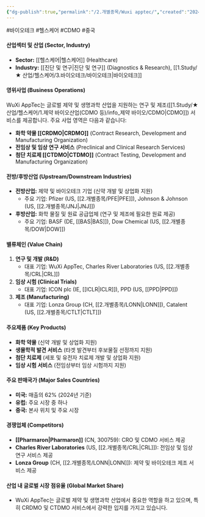 ```yaml
---
{"dg-publish":true,"permalink":"/2.개별종목/Wuxi apptec/","created":"2024-09-11T10:53:20.961+09:00","updated":"2025-07-29T21:37:05.408+09:00"}
---
```


#바이오테크 #헬스케어 #CDMO #중국 

#### 산업섹터 및 산업 (Sector, Industry)

- **Sector:** [[헬스케어\|헬스케어]] (Healthcare)
- **Industry:** [[진단 및 연구\|진단 및 연구]] (Diagnostics & Research), [[1.Study/★ 산업/헬스케어/3.바이오테크/바이오테크\|바이오테크]]

#### 영위사업 (Business Operations)

WuXi AppTec는 글로벌 제약 및 생명과학 산업을 지원하는 연구 및 제조([[1.Study/★ 산업/헬스케어/1.제약 바이오산업(CDMO 등)/info_제약 바이오/CDMO\|CDMO]]) 서비스를 제공합니다. 주요 사업 영역은 다음과 같습니다:

- **화학 약물 [[CRDMO\|CRDMO]]** (Contract Research, Development and Manufacturing Organization)
- **전임상 및 임상 연구 서비스** (Preclinical and Clinical Research Services)
- **첨단 치료제 [[CTDMO\|CTDMO]]** (Contract Testing, Development and Manufacturing Organization)

#### 전방/후방산업 (Upstream/Downstream Industries)

- **전방산업:** 제약 및 바이오테크 기업 (신약 개발 및 상업화 지원)
    - 주요 기업: Pfizer (US, [[2.개별종목/PFE\|PFE]]), Johnson & Johnson (US, [[2.개별종목/JNJ\|JNJ]])
- **후방산업:** 화학 물질 및 원료 공급업체 (연구 및 제조에 필요한 원료 제공)
    - 주요 기업: BASF (DE, [[BAS\|BAS]]), Dow Chemical (US, [[2.개별종목/DOW\|DOW]])

#### 밸류체인 (Value Chain)

1. **연구 및 개발 (R&D)**
    - 대표 기업: WuXi AppTec, Charles River Laboratories (US, [[2.개별종목/CRL\|CRL]])
2. **임상 시험 (Clinical Trials)**
    - 대표 기업: ICON plc (IE, [[ICLR\|ICLR]]), PPD (US, [[PPD\|PPD]])
3. **제조 (Manufacturing)**
    - 대표 기업: Lonza Group (CH, [[2.개별종목/LONN\|LONN]]), Catalent (US, [[2.개별종목/CTLT\|CTLT]])

#### 주요제품 (Key Products)

- **화학 약물** (신약 개발 및 상업화 지원)
- **생물학적 발견 서비스** (타겟 발견부터 후보물질 선정까지 지원)
- **첨단 치료제** (세포 및 유전자 치료제 개발 및 상업화 지원)
- **임상 시험 서비스** (전임상부터 임상 시험까지 지원)

#### 주요 판매국가 (Major Sales Countries)

- **미국:** 매출의 62% (2024년 기준)
- **유럽:** 주요 시장 중 하나
- **중국:** 본사 위치 및 주요 시장

#### 경쟁업체 (Competitors)

- **[[Pharmaron\|Pharmaron]]** (CN, 300759): CRO 및 CDMO 서비스 제공
- **Charles River Laboratories** (US, [[2.개별종목/CRL\|CRL]]): 전임상 및 임상 연구 서비스 제공
- **Lonza Group** (CH, [[2.개별종목/LONN\|LONN]]): 제약 및 바이오테크 제조 서비스 제공

#### 산업 내 글로벌 시장 점유율 (Global Market Share)

- WuXi AppTec는 글로벌 제약 및 생명과학 산업에서 중요한 역할을 하고 있으며, 특히 CRDMO 및 CTDMO 서비스에서 강력한 입지를 가지고 있습니다.